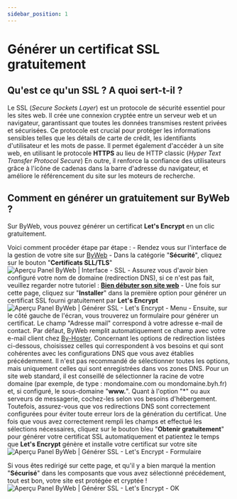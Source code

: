 ```yaml
---
sidebar_position: 1
---
```


# Générer un certificat SSL gratuitement

## Qu'est ce qu'un SSL ? A quoi sert-t-il ?
Le SSL (*Secure Sockets Layer*) est un protocole de sécurité essentiel pour les sites web. Il crée une connexion cryptée entre un serveur web et un navigateur, garantissant que toutes les données transmises restent privées et sécurisées. Ce protocole est crucial pour protéger les informations sensibles telles que les détails de carte de crédit, les identifiants d'utilisateur et les mots de passe. Il permet également d'accéder à un site web, en utilisant le protocole **HTTPS** au lieu de HTTP classic (*Hyper Text Transfer Protocol Secure*) En outre, il renforce la confiance des utilisateurs grâce à l'icône de cadenas dans la barre d'adresse du navigateur, et améliore le référencement du site sur les moteurs de recherche.

## Comment en générer un gratuitement sur ByWeb ?
Sur ByWeb, vous pouvez générer un certificat __Let's Encrypt__ en un clic gratuitement.

Voici comment procéder étape par étape :
    - Rendez vous sur l'interface de la gestion de votre site sur [ByWeb](https://web.byh.fr)
    - Dans la catégorie "**Sécurité**", cliquez sur le bouton "**Certificats SLL/TLS**"
    ![Aperçu Panel ByWeb | Interface - SSL](https://media.discordapp.net/attachments/693203267009904680/1193994633051635852/image.png)
    - Assurez vous d'avoir bien configuré votre nom de domaine (redirection DNS), si ce n'est pas fait, veuillez regarder notre tutoriel : [**Bien débuter son site web**](./debuter.md)
    - Une fois sur cette page, cliquez sur "**Installer**" dans la première option pour générer un certificat SSL fourni gratuitement par __Let's Encrypt__
    ![Aperçu Panel ByWeb | Générer SSL - Let's Encrypt - Menu](https://media.discordapp.net/attachments/693203267009904680/1193996957174202388/image.png)
    - Ensuite, sur le côté gauche de l'écran, vous trouverez un formulaire pour générer un certificat. Le champ "Adresse mail" correspond à votre adresse e-mail de contact. Par défaut, ByWeb remplit automatiquement ce champ avec votre e-mail client chez [By-Hoster](https://by-hoster.net). Concernant les options de redirection listées ci-dessous, choisissez celles qui correspondent à vos besoins et qui sont cohérentes avec les configurations DNS que vous avez établies précédemment. Il n'est pas recommandé de sélectionner toutes les options, mais uniquement celles qui sont enregistrées dans vos zones DNS. Pour un site web standard, il est conseillé de sélectionner la racine de votre domaine (par exemple, de type : mondomaine.com ou mondomaine.byh.fr) et, si configuré, le sous-domaine "**www.**". Quant à l'option "*" ou aux serveurs de messagerie, cochez-les selon vos besoins d'hébergement. Toutefois, assurez-vous que vos redirections DNS sont correctement configurées pour éviter toute erreur lors de la génération du certificat. Une fois que vous avez correctement rempli les champs et effectué les sélections nécessaires, cliquez sur le bouton bleu "**Obtenir gratuitement**" pour générer votre certificat SSL automatiquement et patientez le temps que __Let's Encrypt__ génère et installe votre certificat sur votre site
    ![Aperçu Panel ByWeb | Générer SSL - Let's Encrypt - Formulaire](https://media.discordapp.net/attachments/693203267009904680/1193998006148677733/image.png)

Si vous êtes redirigé sur cette page, et qu'il y a bien marqué la mention "**Sécurisé**" dans les composants que vous avez sélectionné précédement, tout est bon, votre site est protégée et cryptée !
    ![Aperçu Panel ByWeb | Générer SSL - Let's Encrypt - OK](https://media.discordapp.net/attachments/693203267009904680/1194001011602378872/image.png)